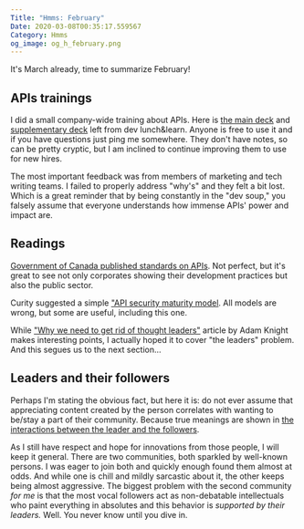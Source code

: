 ```yaml
---
Title: "Hmms: February"
Date: 2020-03-08T00:35:17.559567
Category: Hmms
og_image: og_h_february.png
---
```


It's March already, time to summarize February!

## APIs trainings

I did a small company-wide training about APIs. Here is [the main deck](https://github.com/aviskase/trucs/blob/master/api101.pdf)
and [supplementary deck](https://github.com/aviskase/trucs/blob/master/api_salad.pdf) left from dev lunch&learn. 
Anyone is free to use it and if you have questions just ping me somewhere. They don't have notes, so can be pretty
cryptic, but I am inclined to continue improving them to use for new hires. 

The most important feedback was from members of marketing and tech writing teams. I failed to properly address "why's"
and they felt a bit lost. Which is a great reminder that by being constantly in the "dev soup," you falsely assume that everyone
understands how immense APIs' power and impact are.


## Readings

[Government of Canada published standards on APIs](https://www.canada.ca/en/government/system/digital-government/modern-emerging-technologies/government-canada-standards-apis.html).
Not perfect, but it's great to see not only corporates showing their development practices but also the public sector.

Curity suggested a simple ["API security maturity model](https://curity.io/resources/architect/api-security/the-api-security-maturity-model/).
All models are wrong, but some are useful, including this one.

While ["Why we need to get rid of thought leaders"](https://www.a-sisyphean-task.com/2020/01/why-we-need-to-get-rid-of-thought.html?goal=0_02cca1920b-49fb91397f-289479173&mc_cid=49fb91397f&mc_eid=8933fe8877)
article by Adam Knight makes interesting points, I actually hoped it to cover "the leaders" problem. And this segues us
to the next section...

## Leaders and their followers

Perhaps I'm stating the obvious fact, but here it is: do not ever assume that appreciating content created
by the person correlates with wanting to be/stay a part of their community. Because true meanings are shown in 
[the interactions between the leader and the followers](https://www.ted.com/talks/derek_sivers_how_to_start_a_movement/transcript?language=en).

As I still have respect and hope for innovations from those people, I will keep it general. There are two communities,
both sparkled by well-known persons. I was eager to join both and quickly enough found them almost at odds. And 
while one is chill and mildly sarcastic about it, the other keeps being almost aggressive. The biggest
problem with the second community _for me_ is that the most vocal followers act as non-debatable intellectuals 
who paint everything in absolutes and this behavior is _supported by their leaders._  Well. You never know until you
dive in. 

